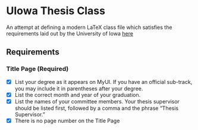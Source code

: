 # UIowa Thesis Class

An attempt at defining a modern LaTeX class file which satisfies the requirements
laid out by the University of Iowa [here](https://grad.uiowa.edu/academics/thesis-and-dissertation/preparing-formatting)

## Requirements

### Title Page (Required)
- [x] List your degree as it appears on MyUI.  If you have an official sub-track, you may include it in parentheses after your degree.
- [x] List the correct month and year of your graduation.
- [x] List the names of your committee members.  Your thesis supervisor should be listed first, followed by a comma and the phrase “Thesis Supervisor.”
- [x] There is no page number on the Title Page
